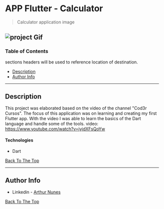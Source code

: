 # APP Flutter - Calculator

> Calculator application image

![project Gif](https://media.giphy.com/media/ZnywM2RENFqVwI1AmL/giphy.gif)
---

### Table of Contents
sections headers will be used to reference location of destination.

- [Description](#description)
- [Author Info](#author-info)

---

## Description

This project was elaborated based on the video of the channel "Cod3r Cursos".
The focus of this application was on learning and creating my first Flutter app. With the video I was able to learn the basics of the Dart language and handle some of the tools.
video: https://www.youtube.com/watch?v=jyjdXFsQoYw

#### Technologies

- Dart

[Back To The Top](#APP-Flutter---Calculator)

---


## Author Info

- Linkedin - [Arthur Nunes](https://www.linkedin.com/in/arthurrsn/)

[Back To The Top](#APP-Flutter---Calculator)
